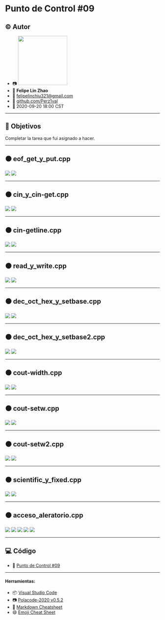 # Punto de Control #09

## :copyright: Autor

- :camera: <img src="https://avatars0.githubusercontent.com/u/60484138?s=400&v=4" width="160px">
- :boy: **Felipe Lin Zhao**
- :e-mail: felipelinchiu321@gmail.com
- :link: [github.com/Perz1vaI](https://github.com/Perz1vaI)
- :calendar: 2020-09-20 18:00 CST

---

## :dart: Objetivos

Completar la tarea que fui asignado a hacer.

---

## :black_circle: eof_get_y_put.cpp

![](imagenes/eof_get_y_put.png)
![](imagenes/eof_get_y_put_salida.png)


---

## :black_circle: cin_y_cin-get.cpp

![](imagenes/cin_y_cin-get.png)
![](imagenes/cin_y_cin-get_salida.png)

---
## :black_circle: cin-getline.cpp

![](imagenes/cin-getline.png)
![](imagenes/cin-getline_salida.png)

---
## :black_circle: read_y_write.cpp

![](imagenes/read_y_write.png)
![](imagenes/read_y_write_salida.png)

---
## :black_circle: dec_oct_hex_y_setbase.cpp

![](imagenes/dec_oct_hex_y_setbase.png)
![](imagenes/dec_oct_hex_y_setbase_salida.png)

---
## :black_circle: dec_oct_hex_y_setbase2.cpp

![](imagenes/dec_oct_hex_y_setbase2.png)
![](imagenes/dec_oct_hex_y_setbase2_salida.png)

---
## :black_circle: cout-width.cpp

![](imagenes/cout-width.png)
![](imagenes/cout-width_salida.png)

---
## :black_circle: cout-setw.cpp

![](imagenes/cout-setw.png)
![](imagenes/cout-setw_salida.png)

---
## :black_circle: cout-setw2.cpp

![](imagenes/cout-setw2.png)
![](imagenes/cout-setw2_salida.png)

---
## :black_circle: scientific_y_fixed.cpp

![](imagenes/scientific_y_fixed.png)
![](imagenes/scientific_y_fixed_salida.png)

---
## :black_circle: acceso_aleratorio.cpp

![](imagenes/acceso_aleratorio.png)
![](imagenes/Contacto_hpp.png)
![](imagenes/Contacto_cpp.png)
![](imagenes/metodos_hpp.png)
![](imagenes/metodos_cpp.png)

---


## :computer: Código

- :blue_book: [Punto de Control #09](https://github.com/Perz1vaI/C-_PDC_-09.git)

---
#### Herramientas:
- :package: [Visual Studio Code](https://code.visualstudio.com/)
- :camera: [Polacode-2020 v0.5.2](https://github.com/jeff-hykin/polacode)
- :notebook: [Markdown Cheatsheet](https://github.com/adam-p/markdown-here/wiki/Markdown-Cheatsheet)
- :smile: [Emoji Cheat Sheet](https://www.webfx.com/tools/emoji-cheat-sheet/)